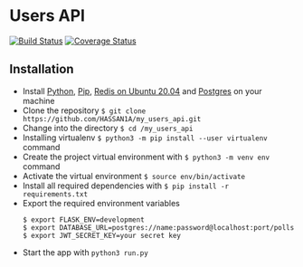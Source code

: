 # Users API
[![Build Status](https://app.travis-ci.com/HASSAN1A/my_users_api.svg?branch=main)](https://app.travis-ci.com/github/HASSAN1A/my_users_api) [![Coverage Status](https://coveralls.io/repos/github/HASSAN1A/my_users_api/badge.svg?branch=main)](https://coveralls.io/github/HASSAN1A/my_users_api?branch=main)

## Installation
  - Install [Python](https://www.python.org/downloads/), [Pip](https://linuxize.com/post/how-to-install-pip-on-ubuntu-20.04/), [Redis on Ubuntu 20.04](https://www.digitalocean.com/community/tutorials/how-to-install-and-secure-redis-on-ubuntu-20-04) and [Postgres](https://www.postgresql.org/) on your machine
  - Clone the repository `$ git clone https://github.com/HASSAN1A/my_users_api.git`
  - Change into the directory `$ cd /my_users_api`
  - Installing virtualenv `$ python3 -m pip install --user virtualenv` command
  - Create the project virtual environment with `$ python3 -m venv env` command
  - Activate the virtual environment `$ source env/bin/activate`
  - Install all required dependencies with `$ pip install -r requirements.txt`
  - Export the required environment variables
      ```
      $ export FLASK_ENV=development
      $ export DATABASE_URL=postgres://name:password@localhost:port/polls
      $ export JWT_SECRET_KEY=your secret key
      ```
  - Start the app with `python3 run.py`


